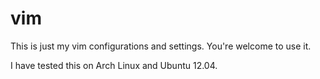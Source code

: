 vim
===

This is just my vim configurations and settings. You're welcome to use it.

I have tested this on Arch Linux and Ubuntu 12.04.

